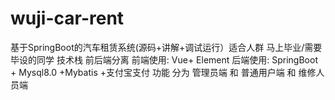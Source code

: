 # wuji-car-rent
基于SpringBoot的汽车租赁系统(源码+讲解+调试运行）适合人群       马上毕业/需要毕设的同学  技术栈    前后端分离         前端使用:  Vue+ Element       后端使用:  SpringBoot + Mysql8.0 +Mybatis +支付宝支付  功能    分为 管理员端 和  普通用户端  和  维修人员端
